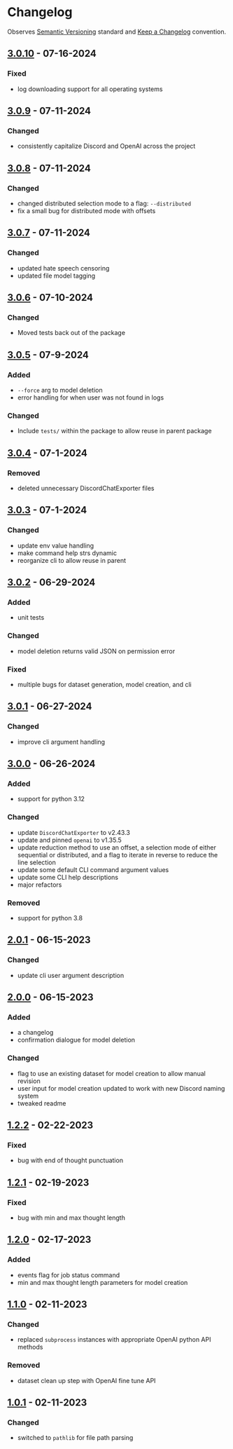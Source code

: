 # Changelog

Observes [Semantic Versioning](https://semver.org/spec/v2.0.0.html) standard and [Keep a Changelog](https://keepachangelog.com/en/1.0.0/) convention.

## [3.0.10] - 07-16-2024

### Fixed

- log downloading support for all operating systems

## [3.0.9] - 07-11-2024

### Changed

- consistently capitalize Discord and OpenAI across the project

## [3.0.8] - 07-11-2024

### Changed

- changed distributed selection mode to a flag: `--distributed`
- fix a small bug for distributed mode with offsets  

## [3.0.7] - 07-11-2024

### Changed

- updated hate speech censoring
- updated file model tagging

## [3.0.6] - 07-10-2024

### Changed

- Moved tests back out of the package

## [3.0.5] - 07-9-2024

### Added

- `--force` arg to model deletion
- error handling for when user was not found in logs

### Changed

- Include `tests/` within the package to allow reuse in parent package

## [3.0.4] - 07-1-2024

### Removed

- deleted unnecessary DiscordChatExporter files

## [3.0.3] - 07-1-2024

### Changed

- update env value handling
- make command help strs dynamic
- reorganize cli to allow reuse in parent

## [3.0.2] - 06-29-2024

### Added

- unit tests

### Changed

- model deletion returns valid JSON on permission error

### Fixed

- multiple bugs for dataset generation, model creation, and cli

## [3.0.1] - 06-27-2024

### Changed

- improve cli argument handling

## [3.0.0] - 06-26-2024

### Added

- support for python 3.12

### Changed

- update `DiscordChatExporter` to v2.43.3
- update and pinned `openai` to v1.35.5
- update reduction method to use an offset, a selection mode of either sequential or distributed, and a flag to iterate in reverse to reduce the line selection
- update some default CLI command argument values
- update some CLI help descriptions
- major refactors

### Removed

- support for python 3.8

## [2.0.1] - 06-15-2023

### Changed

- update cli user argument description 

## [2.0.0] - 06-15-2023

### Added

- a changelog
- confirmation dialogue for model deletion

### Changed

- flag to use an existing dataset for model creation to allow manual revision
- user input for model creation updated to work with new Discord naming system
- tweaked readme

## [1.2.2] - 02-22-2023

### Fixed

- bug with end of thought punctuation

## [1.2.1] - 02-19-2023

### Fixed

- bug with min and max thought length

## [1.2.0] - 02-17-2023

### Added

- events flag for job status command
- min and max thought length parameters for model creation

## [1.1.0] - 02-11-2023

### Changed

- replaced `subprocess` instances with appropriate OpenAI python API methods

### Removed

- dataset clean up step with OpenAI fine tune API

## [1.0.1] - 02-11-2023

### Changed

- switched to `pathlib` for file path parsing

[3.0.10]: https://github.com/A-Baji/discordAI-modelizer/compare/3.0.9...3.0.10
[3.0.9]: https://github.com/A-Baji/discordAI-modelizer/compare/3.0.8...3.0.9
[3.0.8]: https://github.com/A-Baji/discordAI-modelizer/compare/3.0.7...3.0.8
[3.0.7]: https://github.com/A-Baji/discordAI-modelizer/compare/3.0.6...3.0.7
[3.0.6]: https://github.com/A-Baji/discordAI-modelizer/compare/3.0.5...3.0.6
[3.0.5]: https://github.com/A-Baji/discordAI-modelizer/compare/3.0.4...3.0.5
[3.0.4]: https://github.com/A-Baji/discordAI-modelizer/compare/3.0.3...3.0.4
[3.0.3]: https://github.com/A-Baji/discordAI-modelizer/compare/3.0.2...3.0.3
[3.0.2]: https://github.com/A-Baji/discordAI-modelizer/compare/3.0.1...3.0.2
[3.0.1]: https://github.com/A-Baji/discordAI-modelizer/compare/3.0.0...3.0.1
[3.0.0]: https://github.com/A-Baji/discordAI-modelizer/compare/2.0.1...3.0.0
[2.0.1]: https://github.com/A-Baji/discordAI-modelizer/compare/1.2.2...2.0.1
[2.0.0]: https://github.com/A-Baji/discordAI-modelizer/compare/1.2.2...2.0.0
[1.2.2]: https://github.com/A-Baji/discordAI-modelizer/compare/1.2.1...1.2.2
[1.2.1]: https://github.com/A-Baji/discordAI-modelizer/compare/1.2.0...1.2.1
[1.2.0]: https://github.com/A-Baji/discordAI-modelizer/compare/1.1.0...1.2.0
[1.1.0]: https://github.com/A-Baji/discordAI-modelizer/compare/1.0.1...1.1.0
[1.0.1]: https://github.com/A-Baji/discordAI-modelizer/compare/1.0.0...1.0.1